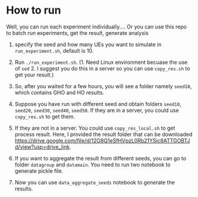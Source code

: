 # How to run

Well, you can run each experiment individually....
Or you can use this repo to batch run experiments, get the result, generate analysis

1. specify the seed and how many UEs you want to simulate in `run_experiment.sh`, default is 10.
  
2. Run `./run_experiment.sh`. (1. Need Linux environment becuase the use of `sed` 2. I suggest you do this in a server so you can use `copy_res.sh` to get your result.) 

3. So, after you waited for a few hours, you will see a folder namely `seed10`, which contains GHO and HO results.

4. Suppose you have run with different seed and obtain folders `seed10`, `seed20`, `seed30`, `seed40`, `seed50`. If they are in a server, you could use `copy_res.sh` to get them.

5. If they are not in a server. You could use `copy_res_local.sh`  to get process result. Here, I provided the result folder that can be downloaded https://drive.google.com/file/d/12G8Q1eSfHVpzL0Rb21YSic8ATTGOBTJd/view?usp=drive_link.

6. If you want to aggregate the result from different seeds, you can go to folder `datagroup` and `datamain`. You need to run two notebook to generate pickle file.

7. Now you can use `data_aggregate_seeds` notebook to generate the results.
